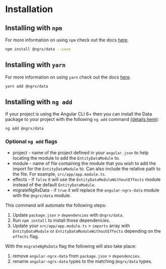 # Installation

## Installing with `npm`

For more information on using `npm` check out the docs <a href="https://docs.npmjs.com/cli/install" target="_blank">here</a>.

```sh
npm install @ngrx/data --save
```

## Installing with `yarn`

For more information on using `yarn` check out the docs <a href="https://yarnpkg.com/docs/usage" target="_blank">here</a>.

```sh
yarn add @ngrx/data
```

## Installing with `ng add`

If your project is using the Angular CLI 6+ then you can install the Data package to your project with the following `ng add` command <a href="https://angular.io/cli/add" target="_blank">(details here)</a>:

```sh
ng add @ngrx/data
```

### Optional `ng add` flags

* project - name of the project defined in your `angular.json` to help locating the module to add the `EntityDataModule` to.
* module - name of file containing the module that you wish to add the import for the `EntityDataModule` to. Can also include the relative path to the file. For example, `src/app/app.module.ts`.
* effects - if `false` it will use the `EntityDataModuleWithoutEffects` module instead of the default `EntityDataModule`.
* migrateNgRxData - if `true` it will replace the `angular-ngrx-data` module with the `@ngrx/data` module.

This command will automate the following steps:

1. Update `package.json` > `dependencies` with `@ngrx/data`.
2. Run `npm install` to install those dependencies.
3. Update your `src/app/app.module.ts` > `imports` array with `EntityDataModule` or `EntityDataModuleWithoutEffects` depending on the `effects` flag.

With the `migrateNgRxData` flag the following will also take place:

1. remove `angular-ngrx-data` from `package.json` > `dependencies`.
2. rename `angular-ngrx-data` types to the matching `@ngrx/data` types.
